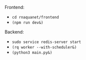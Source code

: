 Frontend:
- `cd rnaquanet/frontend`
- `(npm run dev&)`

Backend:
- `sudo service redis-server start`
- `(rq worker --with-scheduler&)`
- `(python3 main.py&)`